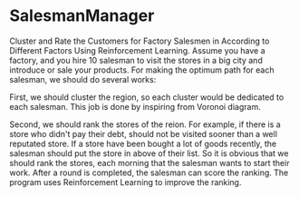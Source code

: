 # SalesmanManager
Cluster and Rate the Customers for Factory Salesmen in According to Different Factors Using Reinforcement Learning.
Assume you have a factory, and you hire 10 salesman to visit the stores in a big city and introduce or sale your products. For making the optimum path for each salesman, we should do several works:

First, we should cluster the region, so each cluster would be dedicated to each salesman. This job is done by inspiring from Voronoi diagram.

Second, we should rank the stores of the reion. For example, if there is a store who didn't pay their debt, should not be visited sooner than a well reputated store. If a store have been bought a lot of goods recently, the salesman should put the store in above of their list. So it is obvious that we should rank the stores, each morning that the salesman wants to start their work. After a round is completed, the salesman can score the ranking. The program uses Reinforcement Learning to improve the ranking.
